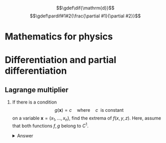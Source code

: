 $$\gdef\dif{\mathrm{d}}$$
$$\gdef\pardif#1#2{\frac{\partial #1}{\partial #2}}$$

<h1>Mathematics for physics<h1>

# Differentiation and partial differentiation
## Lagrange multiplier
1. If there is a condition 
    $$
      g(\bm{x})=c\mathrm{\quad where\quad}c\mathrm{\ \ is\ constant}
    $$ on a variable $\bm{x} = (x_1,\ldots, x_n)$, find the extrema of $f(x,y,z)$. Here, assume that both functions $f, g$ belong to $C^1$. 
    <details>
      <summary>Answer</summary>
      
      Under the condition $g(\bm{x})$, a infinitely small variations in variables $\dif \bm{x}$ satisfies equation:
      $$
        \nabla g(\bm{x})\cdot\dif\bm{x} = \sum_{i=1}^n\pardif{g}{x_i}\dif x_i = 0
      $$ so the change in $f$ with respect to these variations in variables can be describe as follows:
      $$
        \begin{aligned}
          \dif f &= \nabla f\cdot\dif\bm{x}\\
          &=\sum_{i=1}^{n}\pardif{f}{x_i}\dif x_i\\
          &=\sum_{i=1}^{n-1}\pardif{f}{x_i}\dif x_i + \pardif{f}{x_n}\left(\pardif{g}{x_n}\right)^{-1}\sum_{i=1}^{n-1}\pardif{g}{x_i}\dif x_i\\
          &=\sum_{i=1}^{n-1}\left(\pardif{f}{x_i} + \lambda\pardif{g}{x_i}\right)\dif x_i
        \end{aligned}
      $$ where $\lambda = \pardif{f}{x_n}\left(\pardif{g}{x_n}\right)^{-1}$. Since $\dif f=0$ on the constrained extrema of $f$ for the arbitrary infinitesimal variations $\dif x_1,\ldots ,\dif x_{n-1}$, the coefficients of $\dif x_i (i=1,\ldots, n-1)$ must be zero:
      $$
        \pardif{f}{x_i} + \lambda\pardif{g}{x_i} = 0\mathrm{\quad for\quad}x=1,\ldots,n-1
      $$ From the definition of $\lambda$, this equation holds for all $i$ between $1$ and $n$ inclusive.

      Therefore, the extrema of a function $f(\bm{x})$ subject to constraints $g(\bm{x}) = c$ can be obtained by solving the extrema problem for $\tilde{f} = f - \lambda g$.
    </details>





<!--
<details open>
  <summary>Answer</summary>
  
</details>
-->